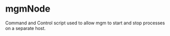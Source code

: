 mgmNode
=======

Command and Control script used to allow mgm to start and stop processes on a separate host.
